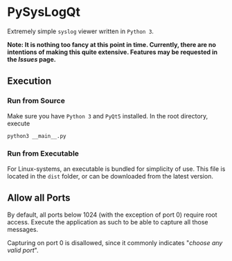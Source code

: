 # PySysLogQt
Extremely simple `syslog` viewer written in `Python 3`.

**Note: It is nothing too fancy at this point in time. Currently, there are
no intentions of making this quite extensive. Features may be requested in the
_Issues_ page.**

## Execution
### Run from Source
Make sure you have `Python 3` and `PyQt5` installed.
In the root directory, execute
```bash
python3 __main__.py
```

### Run from Executable
For Linux-systems, an executable is bundled for simplicity of use. This file
is located in the `dist` folder, or can be downloaded from the latest version.

## Allow all Ports
By default, all ports below 1024 (with the exception of port 0) require root
access. Execute the application as such to be able to capture all those
messages.

Capturing on port 0 is disallowed, since it commonly indicates "_choose any
valid port_".
